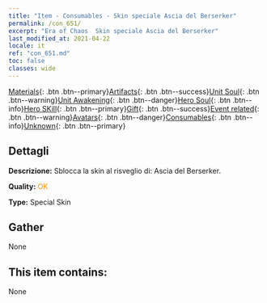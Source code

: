 ```yaml
---
title: "Item - Consumables - Skin speciale Ascia del Berserker"
permalink: /con_651/
excerpt: "Era of Chaos  Skin speciale Ascia del Berserker"
last_modified_at: 2021-04-22
locale: it
ref: "con_651.md"
toc: false
classes: wide
---
```

 [Materials](/ItemsIT/){: .btn .btn--primary}[Artifacts](/ItemsIT/Artifacts/){: .btn .btn--success}[Unit Soul](/ItemsIT/UnitSoul/){: .btn .btn--warning}[Unit Awakening](/ItemsIT/UnitAwakening/){: .btn .btn--danger}[Hero Soul](/ItemsIT/HeroSoul/){: .btn .btn--info}[Hero SKill](/ItemsIT/HeroSkill/){: .btn .btn--primary}[Gift](/ItemsIT/Gift/){: .btn .btn--success}[Event related](/ItemsIT/Events/){: .btn .btn--warning}[Avatars](/ItemsIT/Avatars/){: .btn .btn--danger}[Consumables](/ItemsIT/Consumables/){: .btn .btn--info}[Unknown](/ItemsIT/Unknown/){: .btn .btn--primary}

## Dettagli
 **Descrizione:** Sblocca la skin al risveglio di: Ascia del Berserker.

 **Quality:** <span style="color: #FF8C00">OK</span>

 **Type:** Special Skin

## Gather

  None

## This item contains:

  None


